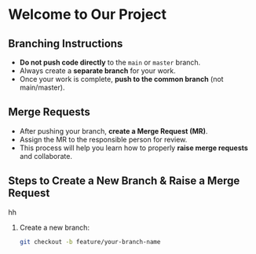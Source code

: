 # Welcome to Our Project

## Branching Instructions

- **Do not push code directly** to the `main` or `master` branch.  
- Always create a **separate branch** for your work.  
- Once your work is complete, **push to the common branch** (not main/master).  

## Merge Requests

- After pushing your branch, **create a Merge Request (MR)**.  
- Assign the MR to the responsible person for review.  
- This process will help you learn how to properly **raise merge requests** and collaborate.

## Steps to Create a New Branch & Raise a Merge Request
hh
1. Create a new branch:
   ```bash
   git checkout -b feature/your-branch-name